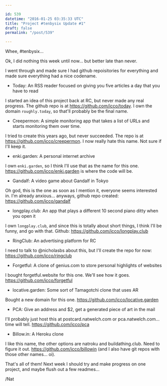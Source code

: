 ```yaml
---

id: 539
datetime: "2016-01-25 03:35:33 UTC"
title: "Project #tenbysix Update #1"
draft: false
permalink: "/post/539"

---
```


Whee, #tenbysix...

Ok, I did nothing this week until now... but better late than never.

I went through and made sure I had github repoisitories for everything and made sure everything had a nice codename.

 - Today: An RSS reader focused on giving you five articles a day that you have to read

I started an idea of this project back at RC, but never made any real progress. The github repo is at https://github.com/icco/today. I own the domain `roughly.today`, so that'll probably be the final name.

 - Creepermon: A simple monitoring app that takes a list of URLs and starts monitoring them over time.

I tried to create this years ago, but never succeeded. The repo is at https://github.com/icco/creepermon. I now really hate this name. Not sure if I'll keep it.

 - enki.garden: A personal internet archive

I own `enki.garden`, so I think I'll use that as the name for this one. https://github.com/icco/enki.garden is where the code will be.

 - Gandalf: A video game about Gandalf in Tokyo

Oh god, this is the one as soon as I mention it, everyone seems interested in. I'm already anxious... anyways, github repo created: https://github.com/icco/gandalf

 - longplay.club: An app that plays a different 10 second piano ditty when you open it

I own `longplay.club`, and since this is totally about short things, I think I'll be funny, and go with that. Github: https://github.com/icco/longplay.club

 - RingClub: An advertising platform for RC

I need to talk to @nicholasbs about this, but I'll create the repo for now: https://github.com/icco/ringclub

 - Forgetful: A clone of genius.com to store personal highlights of websites

I bought forgetful.website for this one. We'll see how it goes. https://github.com/icco/forgetful

 - locative.garden: Some sort of Tamagotchi clone that uses AR

Bought a new domain for this one. https://github.com/icco/locative.garden



 - PCA: Give an address and $2, get a generated piece of art in the mail

I'll probably just host this at postcard.natwelch.com or pca.natwelch.com... time will tell. https://github.com/icco/pca

 - Billow.in: A Heroku clone

I like this name, the other options are natroku and buildathing.club. Need to figure it out. https://github.com/icco/billowin (and I also have git repos with those other names... oi).

That's all of them! Next week I should try and make progress on one project, and maybe flush out a few readmes...

/Nat

